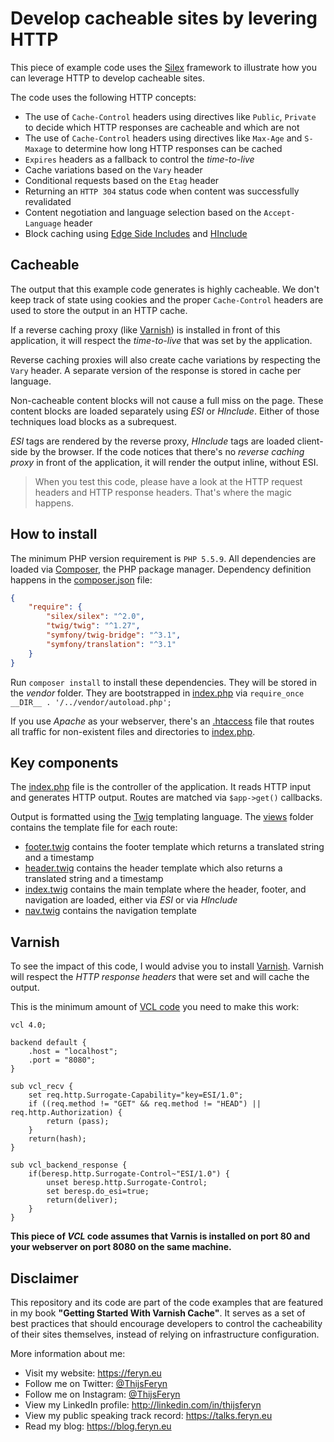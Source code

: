 # Develop cacheable sites by levering HTTP
This piece of example code uses the [Silex](http://silex.sensiolabs.org/) framework to illustrate how you can leverage HTTP to develop cacheable sites.
 
The code uses the following HTTP concepts:
 
 * The use of `Cache-Control` headers using directives like `Public`, `Private` to decide which HTTP responses are cacheable and which are not
 * The use of `Cache-Control` headers using directives like `Max-Age` and `S-Maxage` to determine how long HTTP responses can be cached  
 * `Expires` headers as a fallback to control the *time-to-live*
 * Cache variations based on the `Vary` header
 * Conditional requests based on the `Etag` header
 * Returning an `HTTP 304` status code when content was successfully revalidated
 * Content negotiation and language selection based on the `Accept-Language` header
 * Block caching using [Edge Side Includes](https://www.w3.org/TR/esi-lang) and [HInclude](http://mnot.github.io/hinclude/)
 
## Cacheable
 
The output that this example code generates is highly cacheable. We don't keep track of state using cookies and the proper `Cache-Control` headers are used to store the output in an HTTP cache.
 
If a reverse caching proxy (like [Varnish](https://www.varnish-cache.org/)) is installed in front of this application, it will respect the *time-to-live* that was set by the application.

Reverse caching proxies will also create cache variations by respecting the `Vary` header. A separate version of the response is stored in cache per language.

Non-cacheable content blocks will not cause a full miss on the page. These content blocks are loaded separately using *ESI* or *HInclude*. Either of those techniques load blocks as a subrequest.

*ESI* tags are rendered by the reverse proxy, *HInclude* tags are loaded client-side by the browser. If the code notices that there's no *reverse caching proxy* in front of the application, it will render the output inline, without ESI.


> When you test this code, please have a look at the HTTP request headers and HTTP response headers.
> That's where the magic happens.

## How to install

The minimum PHP version requirement is `PHP 5.5.9`. All dependencies are loaded via [Composer](https://getcomposer.org), the PHP package manager. Dependency definition happens in the [composer.json](/composer.json) file:

```json
{
    "require": {
        "silex/silex": "^2.0",
        "twig/twig": "^1.27",
        "symfony/twig-bridge": "^3.1",
        "symfony/translation": "^3.1"
    }
}
```

Run `composer install` to install these dependencies. They will be stored in the *vendor* folder. They are bootstrapped in [index.php](/public/index.php) via `require_once __DIR__ . '/../vendor/autoload.php';
`

If you use *Apache* as your webserver, there's an [.htaccess](/public/.htaccess) file that routes all traffic for non-existent files and directories to [index.php](/public/index.php).

## Key components

The [index.php](/public/index.php) file is the controller of the application. It reads HTTP input and generates HTTP output.
Routes are matched via `$app->get()` callbacks.

Output is formatted using the [Twig](http://twig.sensiolabs.org) templating language. The [views](/views) folder contains the template file for each route:

* [footer.twig](/views/footer.twig) contains the footer template which returns a translated string and a timestamp
* [header.twig](/views/header.twig) contains the header template which also returns a translated string and a timestamp
* [index.twig](/views/index.twig) contains the main template where the header, footer, and navigation are loaded, either via *ESI* or via *HInclude*
* [nav.twig](/views/nav.twig) contains the navigation template

## Varnish

To see the impact of this code, I would advise you to install [Varnish](https://www.varnish-cache.org/). Varnish will respect the *HTTP response headers* that were set and will cache the output.

This is the minimum amount of [VCL code](https://www.varnish-cache.org/docs/4.1/reference/vcl.html#varnish-configuration-language) you need to make this work:

```
vcl 4.0;

backend default {
    .host = "localhost";
    .port = "8080";
}

sub vcl_recv {
    set req.http.Surrogate-Capability="key=ESI/1.0";
    if ((req.method != "GET" && req.method != "HEAD") || req.http.Authorization) {
        return (pass);
    }
    return(hash);
}

sub vcl_backend_response {
    if(beresp.http.Surrogate-Control~"ESI/1.0") {
        unset beresp.http.Surrogate-Control;
        set beresp.do_esi=true;
        return(deliver);
    }
}
```

**This piece of *VCL* code assumes that Varnis is installed on port 80 and your webserver on port 8080 on the same machine.**

## Disclaimer

This repository and its code are part of the code examples that are featured in my book **"Getting Started With Varnish Cache"**. 
It serves as a set of best practices that should encourage developers to control the cacheability of their sites themselves, instead of relying on infrastructure configuration.

More information about me:

* Visit my website: https://feryn.eu
* Follow me on Twitter: [@ThijsFeryn](https://twitter.com/ThijsFeryn)
* Follow me on Instagram: [@ThijsFeryn](https://instagram.com/ThijsFeryn)
* View my LinkedIn profile: http://linkedin.com/in/thijsferyn
* View my public speaking track record: https://talks.feryn.eu
* Read my blog: https://blog.feryn.eu